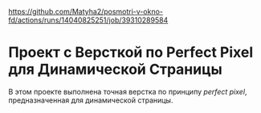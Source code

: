 https://github.com/Matyha2/posmotri-v-okno-fd/actions/runs/14040825251/job/39310289584
# Проект с Версткой по Perfect Pixel для Динамической Страницы

В этом проекте выполнена точная верстка по принципу *perfect pixel*, предназначенная для динамической страницы. 
